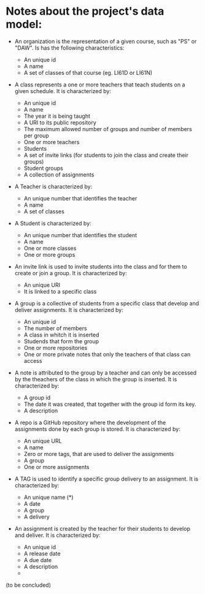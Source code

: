 # Notes about the project's data model:

- An organization is the representation of a given course, such as "PS" or "DAW". Is has the following characteristics:
  - An unique id
  - A name
  - A set of classes of that course (eg. LI61D or LI61N)

- A class represents a one or more teachers that teach students on a given schedule. It is characterized by:
  - An unique id
  - A name
  - The year it is being taught
  - A URI to its public repository
  - The maximum allowed number of groups and number of members per group
  - One or more teachers
  - Students
  - A set of invite links (for students to join the class and create their groups)
  - Student groups
  - A collection of assignments

- A Teacher is characterized by:
  - An unique number that identifies the teacher
  - A name
  - A set of classes

- A Student is characterized by:
  - An unique number that identifies the student
  - A name
  - One or more classes
  - One or more groups

- An invite link is used to invite students into the class and for them to create or join a group. It is characterized by:
  - An unique URI
  - It is linked to a specific class

- A group is a collective of students from a specific class that develop and deliver assignments. It is characterized by:
  -  An unique id
  -  The number of members
  -  A class in whitch it is inserted
  -  Studends that form the group
  -  One or more repositories
  -  One or more private notes that only the teachers of that class can access

- A note is attributed to the group by a teacher and can only be accessed by the theachers of the class in which the group is inserted. It is characterized by:
  - A group id
  - The date it was created, that together with the group id form its key.
  - A description

- A repo is a GitHub repository where the development of the assignments done by each group is stored. It is characterized by:
  - An unique URL
  - A name
  - Zero or more tags, that are used to deliver the assignments
  - A group
  - One or more assignments

- A TAG is used to identify a specific group delivery to an assignment. It is characterized by:
  - An unique name (*)
  - A date
  - A group
  - A delivery

- An assignment is created by the teacher for their students to develop and deliver. It is characterized by:
  - An unique id
  - A release date
  - A due date
  - A description
  - 

(to be concluded)
